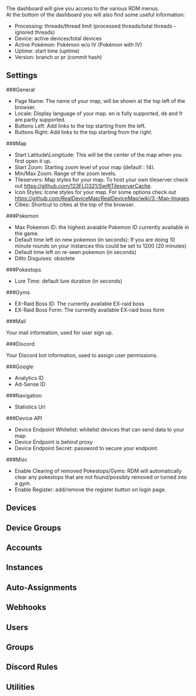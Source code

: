 The dashboard will give you access to the various RDM menus.  
At the bottom of the dashboard you will also find some useful information:
* Processing: threads/thread limit (processed threads/total threads - ignored threads)
* Device: active devices/total devices
* Active Pokémon: Pokémon w/o IV (Pokémon with IV)
* Uptime: start time (uptime)
* Version: branch or pr (commit hash)


## Settings

###General

* Page Name: The name of your map, will be shown at the top left of the browser.
* Locale: Display language of your map. en is fully supported, de and fr are partly supported.
* Buttons Left: Add links to the top starting from the left.
* Buttons Right: Add links to the top starting from the right.

###Map

* Start Latitude\Longitude: This will be the center of the map when you first open it up.
* Start Zoom: Starting zoom level of your map (default`: 14).
* Min/Max Zoom: Range of the zoom levels.
* Tileservers: Map styles for your map. To host your own tileserver check out https://github.com/123FLO321/SwiftTileserverCache.
* Icon Styles: Icone styles for your map. For some options check out https://github.com/RealDeviceMap/RealDeviceMap/wiki/3.-Map-Images.
* Cities: Shortcut to cities at the top of the browser.

###Pokemon

* Max Pokemon ID: the highest avaiable Pokemon ID currently available in the game.
* Default time left on new pokemon (in seconds): If you are doing 10 minute rounds on your instances this could be set to 1200 (20 minutes)
* Default time left on re-seen pokemon (in seconds)
* Ditto Disguises: obsolete

###Pokestops

* Lure Time: default lure duration (in seconds)

###Gyms

* EX-Raid Boss ID: The currently available EX-raid boss
* EX-Raid Boss Form: The currently available EX-raid boss form

###Mail

Your mail information, used for user sign up.

###Discord

Your Discord bot information, used to assign user permissions.

###Google

* Analytics ID
* Ad-Sense ID 

###Navigation

* Statistics Url 

###Device API

* Device Endpoint Whitelist: whitelist devices that can send data to your map.
* Device Endpoint is behind proxy
* Device Endpoint Secret: password to secure your endpoint.

###Misc

* Enable Clearing of removed Pokestops/Gyms: RDM will automatically clear any pokestops that are not found/possibly removed or turned into a gym.
* Enable Register: add/remove the register button on login page.

## Devices

## Device Groups

## Accounts

## Instances

## Auto-Assignments

## Webhooks

## Users

## Groups

## Discord Rules

## Utilities
